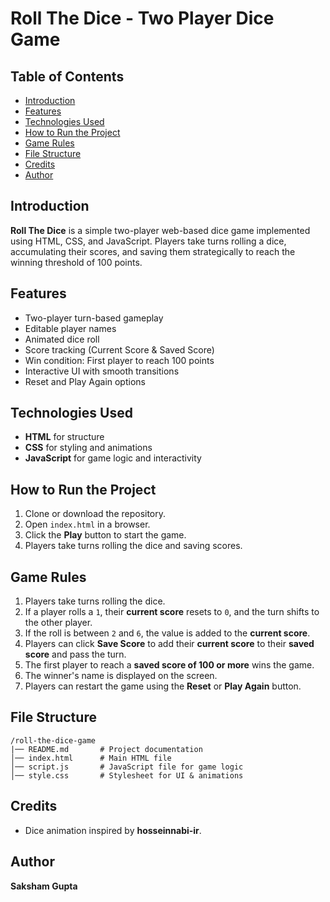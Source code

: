 # Roll The Dice - Two Player Dice Game

## Table of Contents
- [Introduction](#introduction)
- [Features](#features)
- [Technologies Used](#technologies-used)
- [How to Run the Project](#how-to-run-the-project)
- [Game Rules](#game-rules)
- [File Structure](#file-structure)
- [Credits](#credits)
- [Author](#author)

## Introduction
**Roll The Dice** is a simple two-player web-based dice game implemented using HTML, CSS, and JavaScript. Players take turns rolling a dice, accumulating their scores, and saving them strategically to reach the winning threshold of 100 points.

## Features
- Two-player turn-based gameplay
- Editable player names
- Animated dice roll
- Score tracking (Current Score & Saved Score)
- Win condition: First player to reach 100 points
- Interactive UI with smooth transitions
- Reset and Play Again options

## Technologies Used
- **HTML** for structure
- **CSS** for styling and animations
- **JavaScript** for game logic and interactivity

## How to Run the Project
1. Clone or download the repository.
2. Open `index.html` in a browser.
3. Click the **Play** button to start the game.
4. Players take turns rolling the dice and saving scores.

## Game Rules
1. Players take turns rolling the dice.
2. If a player rolls a `1`, their **current score** resets to `0`, and the turn shifts to the other player.
3. If the roll is between `2` and `6`, the value is added to the **current score**.
4. Players can click **Save Score** to add their **current score** to their **saved score** and pass the turn.
5. The first player to reach a **saved score of 100 or more** wins the game.
6. The winner's name is displayed on the screen.
7. Players can restart the game using the **Reset** or **Play Again** button.

## File Structure
```
/roll-the-dice-game
|── README.md       # Project documentation
│── index.html      # Main HTML file
│── script.js       # JavaScript file for game logic
│── style.css       # Stylesheet for UI & animations
```

## Credits
- Dice animation inspired by **hosseinnabi-ir**.

## Author
**Saksham Gupta**

